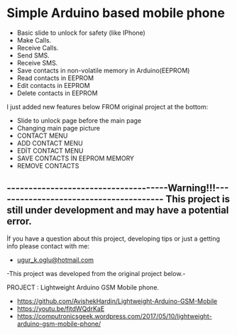# Simple Arduino based mobile phone

* Basic slide to unlock for safety (like IPhone)
* Make Calls.
* Receive Calls.
* Send SMS.
* Receive SMS.
* Save contacts in non-volatile memory in Arduino(EEPROM)
* Read contacts in EEPROM
* Edit contacts in EEPROM
* Delete contacts in EEPROM

I just added new features below FROM original project at the bottom:

* Slide to unlock page before the main page 
* Changing main page picture
* CONTACT MENU
* ADD CONTACT MENU
* EDİT CONTACT MENU
* SAVE CONTACTS İN EEPROM MEMORY
* REMOVE CONTACTS


-------------------------------------Warning!!!---------------------------------------
This project is still under development and may have a potential error.
-------------------------------------------------------------------------------------------------------------

İf you have a question about this project, developing tips or just a getting info please contact with me: 

* ugur_k.oglu@hotmail.com


-This project was developed from the original project below.-

PROJECT      : Lightweight Arduino GSM Mobile phone.
* https://github.com/AvishekHardin/Lightweight-Arduino-GSM-Mobile
* https://youtu.be/fjtdWQdrKaE
* https://computronicsgeek.wordpress.com/2017/05/10/lightweight-arduino-gsm-mobile-phone/
